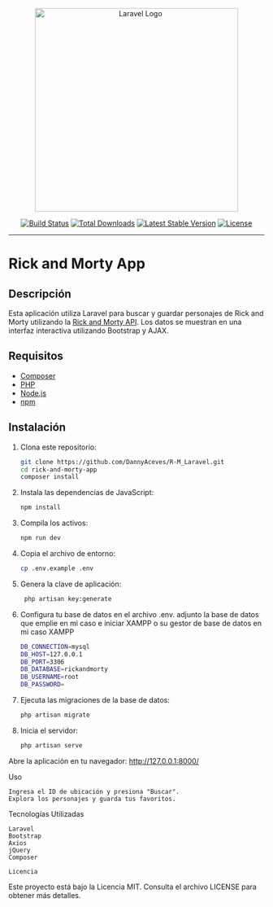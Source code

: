 <p align="center"><a href="https://laravel.com" target="_blank"><img src="https://raw.githubusercontent.com/laravel/art/master/logo-lockup/5%20SVG/2%20CMYK/1%20Full%20Color/laravel-logolockup-cmyk-red.svg" width="400" alt="Laravel Logo"></a></p>

<p align="center">
<a href="https://github.com/laravel/framework/actions"><img src="https://github.com/laravel/framework/workflows/tests/badge.svg" alt="Build Status"></a>
<a href="https://packagist.org/packages/laravel/framework"><img src="https://img.shields.io/packagist/dt/laravel/framework" alt="Total Downloads"></a>
<a href="https://packagist.org/packages/laravel/framework"><img src="https://img.shields.io/packagist/v/laravel/framework" alt="Latest Stable Version"></a>
<a href="https://packagist.org/packages/laravel/framework"><img src="https://img.shields.io/packagist/l/laravel/framework" alt="License"></a>
</p>

-----------------------------------------------------------------------------------------------------------------------------------------------------------------------------------------------------------------
# Rick and Morty App

## Descripción
Esta aplicación utiliza Laravel para buscar y guardar personajes de Rick and Morty utilizando la [Rick and Morty API](https://rickandmortyapi.com/). Los datos se muestran en una interfaz interactiva utilizando Bootstrap y AJAX.

## Requisitos
- [Composer](https://getcomposer.org/)
- [PHP](https://www.php.net/)
- [Node.js](https://nodejs.org/)
- [npm](https://www.npmjs.com/)

## Instalación
1. Clona este repositorio:
   ```bash
   git clone https://github.com/DannyAceves/R-M_Laravel.git
   cd rick-and-morty-app
   composer install

2. Instala las dependencias de JavaScript:

    ```bash
    npm install


3. Compila los activos:

    ```bash
    npm run dev

4. Copia el archivo de entorno:

    ```bash
    cp .env.example .env

5. Genera la clave de aplicación:

   ```bash
    php artisan key:generate

6. Configura tu base de datos en el archivo .env. adjunto la base de datos que emplie en mi caso
e iniciar XAMPP o su  gestor de base de datos en mi caso XAMPP

    ```bash
    DB_CONNECTION=mysql
    DB_HOST=127.0.0.1
    DB_PORT=3306
    DB_DATABASE=rickandmorty 
    DB_USERNAME=root
    DB_PASSWORD=

7. Ejecuta las migraciones de la base de datos:

    ```bash
    php artisan migrate

8. Inicia el servidor:

    ```bash
    php artisan serve


Abre la aplicación en tu navegador: http://127.0.0.1:8000/

Uso

    Ingresa el ID de ubicación y presiona "Buscar".
    Explora los personajes y guarda tus favoritos.

Tecnologías Utilizadas

    Laravel
    Bootstrap
    Axios
    jQuery
    Composer

    Licencia

Este proyecto está bajo la Licencia MIT. Consulta el archivo LICENSE para obtener más detalles.


